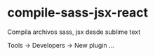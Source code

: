 # compile-sass-jsx-react
Compila archivos sass, jsx desde sublime text

Tools -> Developers -> New plugin ...
